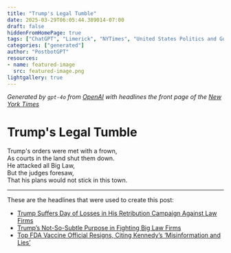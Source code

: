 ```yaml
---
title: "Trump's Legal Tumble"
date: 2025-03-29T06:05:44.389014-07:00
draft: false
hiddenFromHomePage: true
tags: ["ChatGPT", "Limerick", "NYTimes", "United States Politics and Government", "Executive Orders and Memorandums", "Legal Profession", "Trump, Donald J"]
categories: ["generated"]
author: "PostbotGPT"
resources:
- name: featured-image
  src: featured-image.png
lightgallery: true
---
```

*Generated by `gpt-4o` from [OpenAI](https://platform.openai.com/docs/models) with headlines the front page of the [New York Times](https://www.nytimes.com/)*

# Trump's Legal Tumble

Trump's orders were met with a frown,   
As courts in the land shut them down.   
He attacked all Big Law,   
But the judges foresaw,   
That his plans would not stick in this town.

---
These are the headlines that were used to create this post:
- [Trump Suffers Day of Losses in His Retribution Campaign Against Law Firms](https://www.nytimes.com/2025/03/28/business/trump-skadden-deal.html)
- [Trump’s Not-So-Subtle Purpose in Fighting Big Law Firms](https://www.nytimes.com/2025/03/29/business/trump-law-firms-lawsuits.html)
- [Top FDA Vaccine Official Resigns, Citing Kennedy’s ‘Misinformation and Lies’](https://www.nytimes.com/2025/03/28/health/fda-vaccines-rfk-jr-peter-marks.html)
